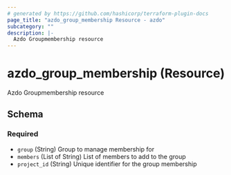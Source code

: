 ```yaml
---
# generated by https://github.com/hashicorp/terraform-plugin-docs
page_title: "azdo_group_membership Resource - azdo"
subcategory: ""
description: |-
  Azdo Groupmembership resource
---
```


# azdo_group_membership (Resource)

Azdo Groupmembership resource



<!-- schema generated by tfplugindocs -->
## Schema

### Required

- `group` (String) Group to manage membership for
- `members` (List of String) List of members to add to the group
- `project_id` (String) Unique identifier for the group membership
